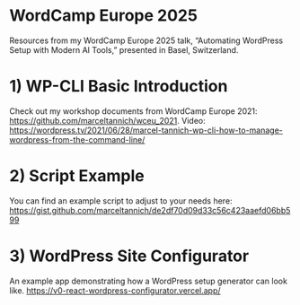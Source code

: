 # WordCamp Europe 2025
Resources from my WordCamp Europe 2025 talk, “Automating WordPress Setup with Modern AI Tools,” presented in Basel, Switzerland.

# 1) WP-CLI Basic Introduction
Check out my workshop documents from WordCamp Europe 2021: https://github.com/marceltannich/wceu_2021. Video: https://wordpress.tv/2021/06/28/marcel-tannich-wp-cli-how-to-manage-wordpress-from-the-command-line/

# 2) Script Example
You can find an example script to adjust to your needs here: 
https://gist.github.com/marceltannich/de2df70d09d33c56c423aaefd06bb599

# 3) WordPress Site Configurator
An example app demonstrating how a WordPress setup generator can look like.
https://v0-react-wordpress-configurator.vercel.app/
